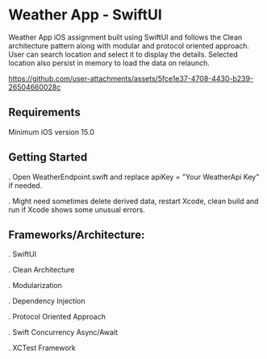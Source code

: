 # Weather App - SwiftUI

Weather App iOS assignment built using SwiftUI and follows the Clean architecture pattern along with modular and protocol oriented approach. User can search location and select it to display the details. Selected location also persist in memory to load the data on relaunch.


https://github.com/user-attachments/assets/5fce1e37-4708-4430-b239-26504660028c

## Requirements

Minimum iOS version 15.0

## Getting Started

. Open WeatherEndpoint.swift and replace apiKey = "Your WeatherApi Key" if needed. 

. Might need sometimes delete derived data, restart Xcode, clean build and run if Xcode shows some unusual errors.

## Frameworks/Architecture:

. SwiftUI

. Clean Architecture

. Modularization

. Dependency Injection

. Protocol Oriented Approach

. Swift Concurrency Async/Await

. XCTest Framework
